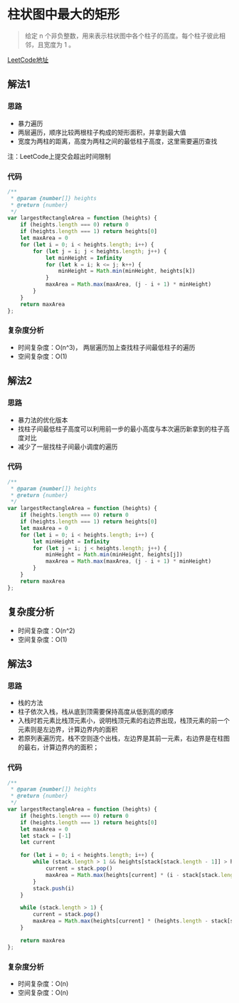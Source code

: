 # 柱状图中最大的矩形
> 给定 n 个非负整数，用来表示柱状图中各个柱子的高度。每个柱子彼此相邻，且宽度为 1 。

[LeetCode地址](https://leetcode-cn.com/problems/largest-rectangle-in-histogram/)

## 解法1
### 思路
* 暴力遍历
* 两层遍历，顺序比较两根柱子构成的矩形面积，并拿到最大值
* 宽度为两柱的距离，高度为两柱之间的最低柱子高度，这里需要遍历查找

注：LeetCode上提交会超出时间限制

### 代码
```js
/**
 * @param {number[]} heights
 * @return {number}
 */
var largestRectangleArea = function (heights) {
    if (heights.length === 0) return 0
    if (heights.length === 1) return heights[0]
    let maxArea = 0
    for (let i = 0; i < heights.length; i++) {
        for (let j = i; j < heights.length; j++) {
            let minHeight = Infinity
            for (let k = i; k <= j; k++) {
                minHeight = Math.min(minHeight, heights[k])
            }
            maxArea = Math.max(maxArea, (j - i + 1) * minHeight)
        }
    }
    return maxArea
};
```

### 复杂度分析
* 时间复杂度：O(n^3)， 两层遍历加上查找柱子间最低柱子的遍历
* 空间复杂度：O(1) 

## 解法2
### 思路
* 暴力法的优化版本
* 找柱子间最低柱子高度可以利用前一步的最小高度与本次遍历新拿到的柱子高度对比
* 减少了一层找柱子间最小调度的遍历

### 代码
```js
/**
 * @param {number[]} heights
 * @return {number}
 */
var largestRectangleArea = function (heights) {
    if (heights.length === 0) return 0
    if (heights.length === 1) return heights[0]
    let maxArea = 0
    for (let i = 0; i < heights.length; i++) {
        let minHeight = Infinity
        for (let j = i; j < heights.length; j++) {
            minHeight = Math.min(minHeight, heights[j])
            maxArea = Math.max(maxArea, (j - i + 1) * minHeight)
        }
    }
    return maxArea
};
```

## 复杂度分析
* 时间复杂度：O(n^2)
* 空间复杂度：O(1)

## 解法3
### 思路
* 栈的方法
* 柱子依次入栈，栈从底到顶需要保持高度从低到高的顺序
* 入栈时若元素比栈顶元素小，说明栈顶元素的右边界出现，栈顶元素的前一个元素则是左边界，计算边界内的面积
* 若原列表遍历完，栈不空则逐个出栈，左边界是其前一元素，右边界是在柱图的最右，计算边界内的面积；

### 代码
```js
/**
 * @param {number[]} heights
 * @return {number}
 */
var largestRectangleArea = function (heights) {
    if (heights.length === 0) return 0
    if (heights.length === 1) return heights[0]
    let maxArea = 0
    let stack = [-1]
    let current

    for (let i = 0; i < heights.length; i++) {
        while (stack.length > 1 && heights[stack[stack.length - 1]] > heights[i]) {
            current = stack.pop()
            maxArea = Math.max(heights[current] * (i - stack[stack.length - 1] - 1), maxArea)
        }
        stack.push(i)
    }

    while (stack.length > 1) {
        current = stack.pop()
        maxArea = Math.max(heights[current] * (heights.length - stack[stack.length - 1] - 1), maxArea)
    }

    return maxArea
};
```

### 复杂度分析
* 时间复杂度：O(n)
* 空间复杂度：O(n)